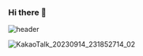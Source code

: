 ### Hi there 👋
![header](https://capsule-render.vercel.app/api?type=wave&color=auto&height=300&section=header&text=Seunghun%20Lee&fontSize=90)

![KakaoTalk_20230914_231852714_02](https://github.com/16SeungHun/16SeungHun/assets/79971467/9e5367de-71c6-4684-8f87-29a8454da027)

<!--
**16SeungHun/16SeungHun** is a ✨ _special_ ✨ repository because its `README.md` (this file) appears on your GitHub profile.

Here are some ideas to get you started:

- 🔭 I’m currently working on ...
- 🌱 I’m currently learning ...
- 👯 I’m looking to collaborate on ...
- 🤔 I’m looking for help with ...
- 💬 Ask me about ...
- 📫 How to reach me: ...
- 😄 Pronouns: ...
- ⚡ Fun fact: ...
-->
